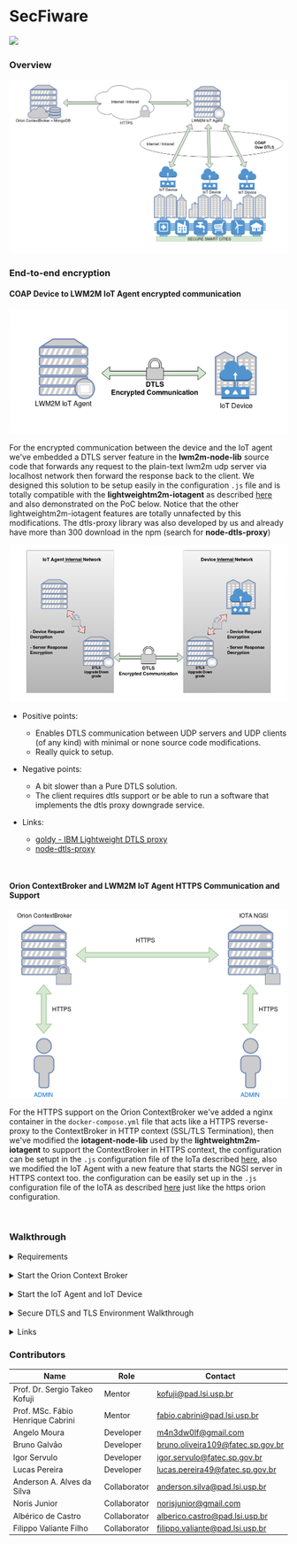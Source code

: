 # SecFiware

![](https://img.shields.io/badge/version-0.0.1-green.svg)

### Overview

![](img/fiware-over-crypt.png)


### End-to-end encryption

#### COAP Device to LWM2M IoT Agent encrypted communication

![](img/iota-device-encryption-proposal.png)

For the encrypted communication between the device and the IoT agent we've embedded a DTLS server feature in the **lwm2m-node-lib** source code that forwards any request to the plain-text lwm2m udp server via localhost network then forward the response back to the client. We designed this solution to be setup easily in the configuration `.js` file and is totally compatible with the **lightweightm2m-iotagent** as described [here](fiware-improvements/README.md#dtls-configuration) and also demonstrated on the PoC below. Notice that the other lightweightm2m-iotagent features are totally unnafected by this modifications.
The dtls-proxy library was also developed by us and already have more than 300 download in the npm (search for **node-dtls-proxy**)

![](img/iota-device-encryption-solution.png)

 - Positive points:
   - Enables DTLS communication between UDP servers and UDP clients (of any kind) with minimal or none source code modifications.
   - Really quick to setup.

 - Negative points:
   - A bit slower than a Pure DTLS solution.
   - The client requires dtls support or be able to run a software that implements the dtls proxy downgrade service.

 - Links:
   - [ goldy - IBM Lightweight DTLS proxy ](https://developer.ibm.com/code/open/projects/goldy/)
   - [ node-dtls-proxy ](https://github.com/m4n3dw0lf/node-dtls-proxy)

<br>

#### Orion ContextBroker and LWM2M IoT Agent HTTPS Communication and Support

![](img/broker-ngsi-encryption-solution.png)

For the HTTPS support on the Orion ContextBroker we've added a nginx container in the `docker-compose.yml` file that acts like a HTTPS reverse-proxy to the ContextBroker in HTTP context (SSL/TLS Termination), then we've modified the **iotagent-node-lib** used by the **lightweightm2m-iotagent** to support the ContextBroker in HTTPS context, the configuration can be setupt in the `.js` configuration file of the IoTa described [here](fiware-improvements#connect-to-orion-in-https-context), also we modified the IoT Agent with a new feature that starts the NGSI server in HTTPS context too. the configuration can be easily set up in the `.js` configuration file of the IoTA as described [here](fiware-improvements/README.md#iot-agent-https-configuration) just like the https orion configuration.

<br>

### Walkthrough

<details>
<summary>Requirements</summary>
<br>
Install <b>Docker</b>: https://docs.docker.com/engine/installation/ and <b>docker-compose</b>: https://docs.docker.com/compose/install/.
<br>
<br>
Since all the Fiware libraries for LWM2M are in NodeJS, install <b>NodeJS</b> and it's package manager <b>NPM</b><br><br>
Run the <b>following command</b>:<br><br>
<code>
sudo apt-get install nodejs nodejs-legacy npm
</code>
<br><br><br>
Also install de node-dtls-proxy library that will be responsible for encrypting the device requests and sending to the LWM2MIoTA in the DTLS context.<br><br>
<code>
sudo npm install -g node-dtls-proxy
</code>
<br>
<br>
</details>
<br>
<details>
<summary>Start the Orion Context Broker</summary>
<br>
run the <b>command below</b> to start the orion, mongodb, nginx and openssl docker containers
<br>
<br>
<code>
$ sudo docker-compose up
</code>
<br>
<br>
Press CTRL+C to stop the environment
<br>

<h5> Utils:</h5>
<br>
Acessing the MongoDB:
<code>
$ sudo docker exec -it secfiware_mongodb mongo
</code>
<br>
<br>
Acessing the Orion bash:
<code>
$ sudo docker exec -it secfiware_orion bash
</code>
<br>
<br>
Destroying the environment:
<code>
$ sudo docker-compose down
</code>
<br>
<br>
</details>
<br>
<details>
<summary>Start the IoT Agent and IoT Device</summary>
<h5> Initialize the git submodules </h5>
<br>
<code>
$ git submodule update --init --recursive
</code>
<br>
<br>
<h5> Running the LWM2M IoT Agent (Server) </h5>
<br>
Enter the <b>fiware-improvements/lightweightm2m-iotagent</b> directory and install the nodejs requirements, also replace the <b>iotagent-node-lib</b> for the improved one:
<br>
<code>
$ cd fiware-improvements/lightweightm2m-iotagent/ ; npm install
</code>
<br><br>
You may need to generate a keypair and declare the path on the config-secure.json
<code>
$ openssl req -x509 -nodes -days 365 -newkey rsa:2048 -keyout cert.key -out cert.crt
</code>
<br><br>
Run the LWM2M IoT Agent:<br>
<code>
$ node bin/lwm2mAgent.js config-secure.js
</code>
<br>
<br>

<h5> Running the LWM2M IoT Device (Client) </h5>
<br>
Enter the <b>fiware-improvements/lwm2m-node-lib</b> directory and install the nodejs requirements:
<br>
<code>
cd fiware-improvements/lwm2m-node-lib/ ; npm install
</code>
<br><br>
Run the LWM2M IoT Device:<br>
<code>
node bin/iotagent-lwm2m-client.js
</code>
<br>
</details>
<br>
<details>
<summary> Secure DTLS and TLS Environment Walkthrough </summary>

- Provisioning a service configuration for devices
```
curl -X POST -k https://localhost:4041/iot/services \
  --header "fiware-service:raspberry" \
  --header "fiware-servicepath:/raspberry" \
  --header "Content-Type:application/json" -d  '{
    "services": [
      {
        "resource": "/raspberry",
        "apikey": "",
        "type": "Raspberry",
        "commands": [],
        "attributes": [
          {
            "name": "Light",
            "type": "string"
          }
        ]
      }
    ]
  }'
```

- Provisioning a new device for the service created

```
curl -X POST -k https://localhost:4041/iot/devices \
  --header "fiware-service:raspberry" \
  --header "fiware-servicepath:/raspberry" \
  --header "Content-Type:application/json" -d '{
    "devices": [
      {
        "device_id": "rasp1",
        "entity_type": "Raspberry",
        "attributes": [
          {
            "name": "Light",
            "type": "string"
          }
        ],
        "internal_attributes": {
          "lwm2mResourceMapping": {
            "Light" : {
              "objectType": 3311,
              "objectInstance": 0,
              "objectResource": 0
            }
          }
        }
      }
    ]
  }'
```


- If you get error on logs about self-signed certificates, you may need to generate a keypair and declare the path on the config-secure.json

- Open another separated terminal and run

```
$ udp2dtls 5687 localhost 5684
```

- Then (on another separated terminal) start an lwm2m-client
```
LWM2M-Client> create /3311/0
LWM2M-Client> connect localhost 5687 rasp1 /raspberry
LWM2M-Client> set /3311/0 0 On
```

<h5>Query the device in the ContextBroker</h5>

- Run this

```
curl -X POST -k https://localhost:1026/v1/queryContext \
  --header "fiware-service:raspberry" \
  --header "fiware-servicepath:/raspberry" \
  --header "Content-Type:application/json" \
  --header "Accept:application/json" -d \
  '{"entities": [{"id": "Raspberry:rasp1"}]}'
```

> Notice that you will need to setup a udp2dtls proxy on a different port for each device, unless you already have a client that supports dtls. (The dtls support will be added in the client in future updates)

</details>
<br>
<details>
<summary>Links</summary>
<br>

- [Fiware tour guide application](https://www.fiware.org/devguides/fiware-tour-guide-application-a-tutorial-on-how-to-integrate-the-main-fiware-ges/)

- [IoTa Docs](https://github.com/telefonicaid/lightweightm2m-iotagent/tree/master/docs)

- [lwm2m-node-lib](https://github.com/telefonicaid/lwm2m-node-lib)

- [Devices provisioning](https://github.com/telefonicaid/lightweightm2m-iotagent/blob/master/docs/deviceProvisioning.md)

- [Configuration provisioning (fiware-service)](https://github.com/telefonicaid/lightweightm2m-iotagent/blob/master/docs/configurationProvisioning.md)

- [Installation of client](https://github.com/telefonicaid/lightweightm2m-iotagent/blob/master/docs/configurationProvisioning.md#installation-of-the-client)

- [Using the device](https://github.com/telefonicaid/lightweightm2m-iotagent/blob/master/docs/configurationProvisioning.md#using-the-device)

- [RFC DTLS](https://tools.ietf.org/html/rfc6347)

- [OMA Specification - OMA-LWM2M](http://www.openmobilealliance.org/release/LightweightM2M/V1_0-20170208-A/OMA-TS-LightweightM2M-V1_0-20170208-A.pdf)

- [OMA LWM2M Object and Resource Registry](http://www.openmobilealliance.org/wp/OMNA/LwM2M/LwM2MRegistry.html)

- [Objects and their corresponding Object IDs](https://github.com/IPSO-Alliance/pub/tree/master/reg)

- [IP for Smart Objects - IPSO Objects](https://github.com/IPSO-Alliance/pub/blob/master/README.md)
</details>


### Contributors

|Name|Role|Contact|
|-|-|-|
|Prof. Dr. Sergio Takeo Kofuji| Mentor| kofuji@pad.lsi.usp.br |
|Prof. MSc. Fábio Henrique Cabrini | Mentor | fabio.cabrini@pad.lsi.usp.br |
|Angelo Moura | Developer | m4n3dw0lf@gmail.com |
|Bruno Galvão | Developer | bruno.oliveira109@fatec.sp.gov.br |
|Igor Servulo | Developer | igor.servulo@fatec.sp.gov.br |
|Lucas Pereira| Developer | lucas.pereira49@fatec.sp.gov.br |
|Anderson A. Alves da Silva | Collaborator | anderson.silva@pad.lsi.usp.br |
|Noris Junior | Collaborator | norisjunior@gmail.com |
|Albérico de Castro | Collaborator | alberico.castro@pad.lsi.usp.br |
|Filippo Valiante Filho | Collaborator | filippo.valiante@pad.lsi.usp.br |
